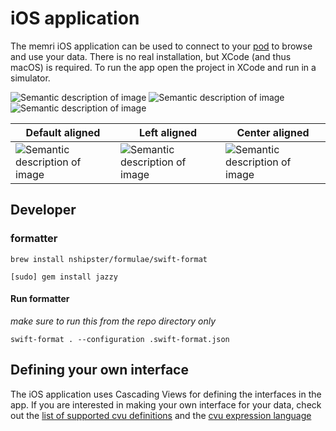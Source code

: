 # iOS application

The memri iOS application can be used to connect to your [pod](https://gitlab.memri.io/memri/pod) to browse and use your data. There is no real installation, but XCode (and thus macOS) is required. To run the app open the project in XCode and run in a simulator.

![Semantic description of image](/readme_images/Screenshot1.png "Image Title")
![Semantic description of image](/readme_images/Screenshot2.png "Image Title")
![Semantic description of image](/readme_images/Screenshot3.png "Image Title")

| Default aligned | Left aligned | Center aligned  |
|-------------------------|-------------------------|-------------------------|
| ![Semantic description of image](/readme_images/Screenshot1.png "Image Title") | ![Semantic description of image](/readme_images/Screenshot2.png "Image Title")  | ![Semantic description of image](/readme_images/Screenshot3.png "Image Title") |

## Developer

### formatter
```brew install nshipster/formulae/swift-format```

```[sudo] gem install jazzy```

#### Run formatter
*make sure to run this from the repo directory only*

```swift-format . --configuration .swift-format.json```

## Defining your own interface
The iOS application uses Cascading Views for defining the interfaces in the app. If you are interested in making your own interface for your data, check out the [list of supported cvu definitions](https://gitlab.memri.io/memri/ios-application/-/wikis/List-of-supported-CVU-definitions) and the [cvu expression language](https://gitlab.memri.io/memri/ios-application/-/wikis/CVU-Expression-Language)


